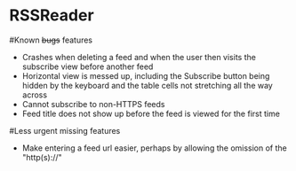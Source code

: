 # RSSReader

#Known ~~bugs~~ features

* Crashes when deleting a feed and when the user then visits the subscribe view before another feed
* Horizontal view is messed up, including the Subscribe button being hidden by the keyboard and the table cells not stretching all the way across
* Cannot subscribe to non-HTTPS feeds
* Feed title does not show up before the feed is viewed for the first time

#Less urgent missing features
* Make entering a feed url easier, perhaps by allowing the omission of the "http(s)://"
